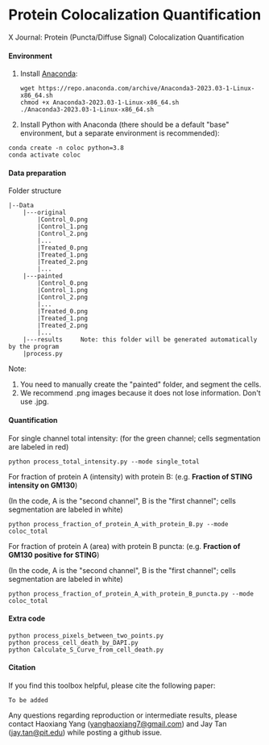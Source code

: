 # Protein Colocalization Quantification

X Journal: Protein (Puncta/Diffuse Signal) Colocalization Quantification

#### Environment

1. Install [Anaconda](https://www.anaconda.com/download#Downloads):

   ```
   wget https://repo.anaconda.com/archive/Anaconda3-2023.03-1-Linux-x86_64.sh
   chmod +x Anaconda3-2023.03-1-Linux-x86_64.sh
   ./Anaconda3-2023.03-1-Linux-x86_64.sh
   ```

2. Install Python with Anaconda (there should be a default "base" environment, but a separate environment is recommended):

```
conda create -n coloc python=3.8
conda activate coloc
```

#### Data preparation

Folder structure

```
|--Data
    |---original
    	|Control_0.png
    	|Control_1.png
    	|Control_2.png
    	|...
    	|Treated_0.png
    	|Treated_1.png
    	|Treated_2.png
    	|...
    |---painted
    	|Control_0.png
    	|Control_1.png
    	|Control_2.png
    	|...
    	|Treated_0.png
    	|Treated_1.png
    	|Treated_2.png
    	|...
    |---results     Note: this folder will be generated automatically by the program
    |process.py
```

Note:

1. You need to manually create the "painted" folder, and segment the cells.
2. We recommend .png images because it does not lose information. Don't use .jpg.

#### Quantification

For single channel total intensity: (for the green channel; cells segmentation are labeled in red)

```
python process_total_intensity.py --mode single_total
```

For fraction of protein A (intensity) with protein B: (e.g. **Fraction of STING intensity on GM130**)

(In the code, A is the "second channel", B is the "first channel"; cells segmentation are labeled in white)

```
python process_fraction_of_protein_A_with_protein_B.py --mode coloc_total
```

For fraction of protein A (area) with protein B puncta: (e.g. **Fraction of GM130 positive for STING**)

(In the code, A is the "second channel", B is the "first channel"; cells segmentation are labeled in white)

```
python process_fraction_of_protein_A_with_protein_B_puncta.py --mode coloc_total
```

#### Extra code

```
python process_pixels_between_two_points.py
python process_cell_death_by_DAPI.py
python Calculate_S_Curve_from_cell_death.py
```

#### Citation

If you find this toolbox helpful, please cite the following paper:

```
To be added
```

Any questions regarding reproduction or intermediate results, please contact Haoxiang Yang (yanghaoxiang7@gmail.com) and Jay Tan (jay.tan@pit.edu) while posting a github issue.

